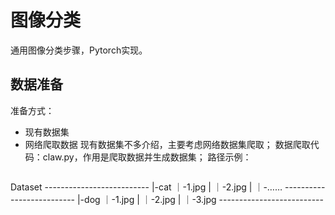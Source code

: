 # 图像分类
通用图像分类步骤，Pytorch实现。

## 数据准备
准备方式：
* 现有数据集
* 网络爬取数据
现有数据集不多介绍，主要考虑网络数据集爬取；
数据爬取代码：claw.py，作用是爬取数据并生成数据集；
路径示例：
  ```
Dataset --------------------------
        |-cat         ｜-1.jpg
        |             ｜-2.jpg
        |             ｜-……
        --------------------------
        |-dog         ｜-1.jpg
        |             ｜-2.jpg
        |             ｜-3.jpg
        --------------------------
```
